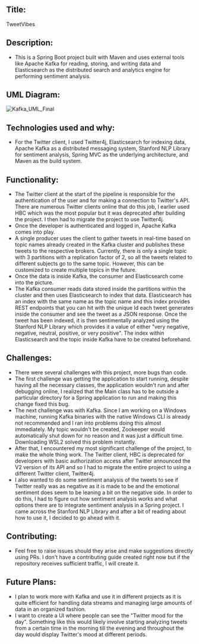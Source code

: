 ## Title:  
  
TweetVibes
  
## Description:  
  
- This is a Spring Boot project built with Maven and uses external tools like Apache Kafka for reading, storing, and writing data and Elasticsearch as the distributed search and analytics engine for performing sentiment analysis.  
  
## UML Diagram:  
  
![Kafka_UML_Final](https://user-images.githubusercontent.com/65598707/209486490-5144c03f-b7ba-47e6-be3d-c142afa43383.png)  
  
## Technologies used and why:  
  
- For the Twitter client, I used Twitter4j, Elasticsearch for indexing data, Apache Kafka as a distributed messaging system, Stanford NLP Library for sentiment analysis, Spring MVC as the underlying architecture, and Maven as the build system.  
  
## Functionality:  
  
- The Twitter client at the start of the pipeline is responsible for the authentication of the user and for making a connection to Twitter's API. There are numerous Twitter clients online that do this job, I earlier used HBC which was the most popular but it was deprecated after building the project. I then had to migrate the project to use Twitter4j.  
- Once the developer is authenticated and logged in, Apache Kafka comes into play.  
- A single producer uses the client to gather tweets in real-time based on topic names already created in the Kafka cluster and publishes these tweets to the respective brokers. Currently, there is only a single topic with 3 partitions with a replication factor of 2, so all the tweets related to different subjects go to the same topic. However, this can be customized to create multiple topics in the future.  
- Once the data is inside Kafka, the consumer and Elasticsearch come into the picture.  
- The Kafka consumer reads data stored inside the partitions within the cluster and then uses Elasticsearch to index that data. Elasticsearch has an index with the same name as the topic name and this index provides REST endpoints that you can hit with the unique Id each tweet generates inside the consumer and see the tweet as a JSON response. Once the tweet has been indexed, it is then sentimentally analyzed using the Stanford NLP Library which provides it a value of either "very negative, negative, neutral, positive, or very positive". The index within Elasticsearch and the topic inside Kafka have to be created beforehand.
  
## Challenges:  
  
- There were several challenges with this project, more bugs than code.  
- The first challenge was getting the application to start running, despite having all the necessary classes, the application wouldn't run and after debugging online, I realized that the Main class has to be outside a particular directory for a Spring application to run and making this change fixed this bug.  
- The next challenge was with Kafka. Since I am working on a Windows machine, running Kafka binaries with the native Windows CLI is already not recommended and I ran into problems doing this almost immediately. My topic wouldn't be created, Zookeeper would automatically shut down for no reason and it was just a difficult time. Downloading WSL2 solved this problem instantly.
- After that, I encountered my most significant challenge of the project, to make the whole thing work. The Twitter client, HBC is deprecated for developers with basic authorization access after Twitter announced the V2 version of its API and so I had to migrate the entire project to using a different Twitter client, Twitter4j.
- I also wanted to do some sentiment analysis of the tweets to see if Twitter really was as negative as it is made to be and the emotional sentiment does seem to be leaning a bit on the negative side. In order to do this, I had to figure out how sentiment analysis works and what options there are to integrate sentiment analysis in a Spring project. I came across the Stanford NLP Library and after a bit of reading about how to use it, I decided to go ahead with it.  
  
## Contributing:  
  
- Feel free to raise issues should they arise and make suggestions directly using PRs. I don't have a contributing guide created right now but if the repository receives sufficient traffic, I will create it.  
  
## Future Plans:  
  
- I plan to work more with Kafka and use it in different projects as it is quite efficient for handling data streams and managing large amounts of data in an organized fashion.  
- I want to create a UI where people can see the "Twitter mood for the day". Something like this would likely involve starting analyzing tweets from a certain time in the morning till the evening and throughout the day would display Twitter's mood at different periods.
